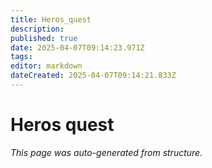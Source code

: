 ```yaml
---
title: Heros_quest
description: 
published: true
date: 2025-04-07T09:14:23.971Z
tags: 
editor: markdown
dateCreated: 2025-04-07T09:14:21.833Z
---
```


# Heros quest

*This page was auto-generated from structure.*